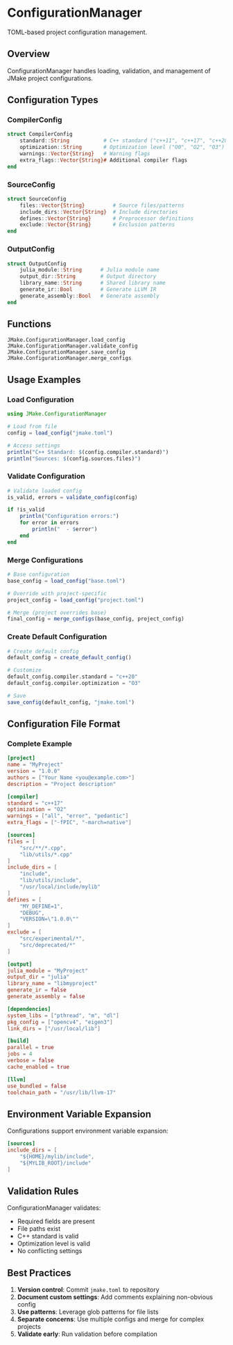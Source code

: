 # ConfigurationManager

TOML-based project configuration management.

## Overview

ConfigurationManager handles loading, validation, and management of JMake project configurations.

## Configuration Types

### CompilerConfig

```julia
struct CompilerConfig
    standard::String           # C++ standard ("c++11", "c++17", "c++20")
    optimization::String       # Optimization level ("O0", "O2", "O3")
    warnings::Vector{String}   # Warning flags
    extra_flags::Vector{String}# Additional compiler flags
end
```

### SourceConfig

```julia
struct SourceConfig
    files::Vector{String}         # Source files/patterns
    include_dirs::Vector{String}  # Include directories
    defines::Vector{String}       # Preprocessor definitions
    exclude::Vector{String}       # Exclusion patterns
end
```

### OutputConfig

```julia
struct OutputConfig
    julia_module::String      # Julia module name
    output_dir::String        # Output directory
    library_name::String      # Shared library name
    generate_ir::Bool         # Generate LLVM IR
    generate_assembly::Bool   # Generate assembly
end
```

## Functions

```@docs
JMake.ConfigurationManager.load_config
JMake.ConfigurationManager.validate_config
JMake.ConfigurationManager.save_config
JMake.ConfigurationManager.merge_configs
```

## Usage Examples

### Load Configuration

```julia
using JMake.ConfigurationManager

# Load from file
config = load_config("jmake.toml")

# Access settings
println("C++ Standard: $(config.compiler.standard)")
println("Sources: $(config.sources.files)")
```

### Validate Configuration

```julia
# Validate loaded config
is_valid, errors = validate_config(config)

if !is_valid
    println("Configuration errors:")
    for error in errors
        println("  - $error")
    end
end
```

### Merge Configurations

```julia
# Base configuration
base_config = load_config("base.toml")

# Override with project-specific
project_config = load_config("project.toml")

# Merge (project overrides base)
final_config = merge_configs(base_config, project_config)
```

### Create Default Configuration

```julia
# Create default config
default_config = create_default_config()

# Customize
default_config.compiler.standard = "c++20"
default_config.compiler.optimization = "O3"

# Save
save_config(default_config, "jmake.toml")
```

## Configuration File Format

### Complete Example

```toml
[project]
name = "MyProject"
version = "1.0.0"
authors = ["Your Name <you@example.com>"]
description = "Project description"

[compiler]
standard = "c++17"
optimization = "O2"
warnings = ["all", "error", "pedantic"]
extra_flags = ["-fPIC", "-march=native"]

[sources]
files = [
    "src/**/*.cpp",
    "lib/utils/*.cpp"
]
include_dirs = [
    "include",
    "lib/utils/include",
    "/usr/local/include/mylib"
]
defines = [
    "MY_DEFINE=1",
    "DEBUG",
    "VERSION=\"1.0.0\""
]
exclude = [
    "src/experimental/*",
    "src/deprecated/*"
]

[output]
julia_module = "MyProject"
output_dir = "julia"
library_name = "libmyproject"
generate_ir = false
generate_assembly = false

[dependencies]
system_libs = ["pthread", "m", "dl"]
pkg_config = ["opencv4", "eigen3"]
link_dirs = ["/usr/local/lib"]

[build]
parallel = true
jobs = 4
verbose = false
cache_enabled = true

[llvm]
use_bundled = false
toolchain_path = "/usr/lib/llvm-17"
```

## Environment Variable Expansion

Configurations support environment variable expansion:

```toml
[sources]
include_dirs = [
    "${HOME}/mylib/include",
    "${MYLIB_ROOT}/include"
]
```

## Validation Rules

ConfigurationManager validates:

- Required fields are present
- File paths exist
- C++ standard is valid
- Optimization level is valid
- No conflicting settings

## Best Practices

1. **Version control**: Commit `jmake.toml` to repository
2. **Document custom settings**: Add comments explaining non-obvious config
3. **Use patterns**: Leverage glob patterns for file lists
4. **Separate concerns**: Use multiple configs and merge for complex projects
5. **Validate early**: Run validation before compilation
